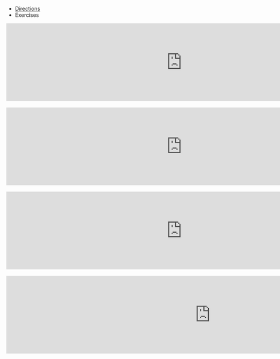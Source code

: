 <ul class="breadcrumb">
  <li><a href="https://anabalanuta.github.io/portuguese4you/transportation.html">Directions</a></li>
  <li>Exercises</li>
  </ul>
  
<iframe src="https://h5p.org/h5p/embed/169784" width="937" height="208" frameborder="0" allowfullscreen="allowfullscreen"></iframe><script src="https://h5p.org/sites/all/modules/h5p/library/js/h5p-resizer.js" charset="UTF-8"></script>
<br>
<br>
<iframe src="https://h5p.org/h5p/embed/169789" width="937" height="208" frameborder="0" allowfullscreen="allowfullscreen"></iframe><script src="https://h5p.org/sites/all/modules/h5p/library/js/h5p-resizer.js" charset="UTF-8"></script>
<br>
<br>
<iframe src="https://h5p.org/h5p/embed/169792" width="937" height="208" frameborder="0" allowfullscreen="allowfullscreen"></iframe><script src="https://h5p.org/sites/all/modules/h5p/library/js/h5p-resizer.js" charset="UTF-8"></script>
<br>
<br>
<iframe src="https://h5p.org/h5p/embed/169793" width="1090" height="208" frameborder="0" allowfullscreen="allowfullscreen"></iframe><script src="https://h5p.org/sites/all/modules/h5p/library/js/h5p-resizer.js" charset="UTF-8"></script>
